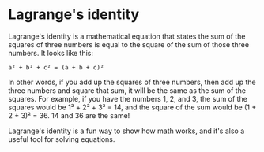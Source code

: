 # Lagrange's identity

Lagrange's identity is a mathematical equation that states the sum of the squares of three numbers is equal to the square of the sum of those three numbers. It looks like this:

`a² + b² + c² = (a + b + c)²`

In other words, if you add up the squares of three numbers, then add up the three numbers and square that sum, it will be the same as the sum of the squares. For example, if you have the numbers 1, 2, and 3, the sum of the squares would be 1² + 2² + 3² = 14, and the square of the sum would be (1 + 2 + 3)² = 36. 14 and 36 are the same!

Lagrange's identity is a fun way to show how math works, and it's also a useful tool for solving equations.
